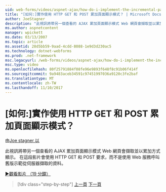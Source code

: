 ```yaml
---
uid: web-forms/videos/aspnet-ajax/how-do-i-implement-the-incremental-page-display-pattern-using-http-get-and-post
title: "[如何:]實作使用 HTTP GET 和 POST 累加頁面顯示模式？ | Microsoft Docs"
author: JoeStagner
description: "此視訊將帶另一個查看的 AJAX 累加頁面顯示模式 Web 網頁會擷取並以累加方式顯示。 在這段影片..."
ms.author: aspnetcontent
manager: wpickett
ms.date: 03/13/2007
ms.topic: article
ms.assetid: 28d5bb59-9aad-4cdd-8088-1e9d3d230ac5
ms.technology: dotnet-webforms
ms.prod: .net-framework
msc.legacyurl: /web-forms/videos/aspnet-ajax/how-do-i-implement-the-incremental-page-display-pattern-using-http-get-and-post
msc.type: video
ms.openlocfilehash: 80f25791884f08fe96e9893f648f8c91b06f414f
ms.sourcegitcommit: 9a9483aceb34591c97451997036a9120c3fe2baf
ms.translationtype: MT
ms.contentlocale: zh-TW
ms.lasthandoff: 11/10/2017
---
```

<a name="how-do-i-implement-the-incremental-page-display-pattern-using-http-get-and-post"></a>[如何:]實作使用 HTTP GET 和 POST 累加頁面顯示模式？
====================
由[Joe stagner 以](https://github.com/JoeStagner)

此視訊將帶另一個查看的 AJAX 累加頁面顯示模式 Web 網頁會擷取並以累加方式顯示。 在這段影片會使用 HTTP GET 和 POST 要求，而不是使用 Web 服務呼叫舊版示範從伺服器擷取的資料。

[&#9654;觀看影片 （19 分鐘）](https://channel9.msdn.com/Blogs/ASP-NET-Site-Videos/how-do-i-implement-the-incremental-page-display-pattern-using-http-get-and-post)

>[!div class="step-by-step"]
[上一頁](how-do-i-implement-the-ajax-incremental-page-display-pattern.md)
[下一頁](how-do-i-use-the-aspnet-ajax-updateprogress-control.md)
